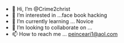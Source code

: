 - 👋 Hi, I’m @Crime2christ
- 👀 I’m interested in ...face book hacking
- 🌱 I’m currently learning ... Novice 
- 💞️ I’m looking to collaborate on ...
- 📫 How to reach me ... peinceari1@aol.com

<!---
Crime2christ/Crime2christ is a ✨ special ✨ repository because its `README.md` (this file) appears on your GitHub profile.
You can click the Preview link to take a look at your changes.
--->

